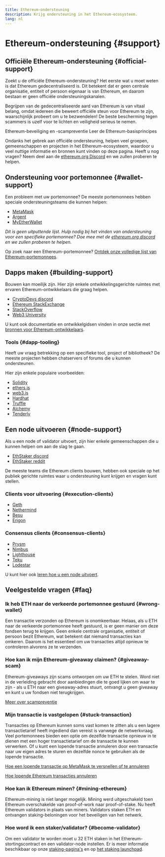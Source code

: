 ```yaml
---
title: Ethereum-ondersteuning
description: Krijg ondersteuning in het Ethereum-ecosysteem.
lang: nl
---
```


# Ethereum-ondersteuning \{#support}

## Officiële Ethereum-ondersteuning \{#official-support}

Zoekt u de officiële Ethereum-ondersteuning? Het eerste wat u moet weten is dat Ethereum gedecentraliseerd is. Dit betekent dat er geen centrale organisatie, entiteit of persoon eigenaar is van Ethereum, en daarom bestaan er geen officiële ondersteuningskanalen.

Begrijpen van de gedecentraliseerde aard van Ethereum is van vitaal belang, omdat iedereen die beweert officiële steun voor Ethereum te zijn, waarschijnlijk probeert om u te bezwendelen! De beste bescherming tegen scammers is uzelf voor te lichten en veiligheid serieus te nemen.

<DocLink to="/security/">
  Ethereum-beveiliging en -scampreventie
</DocLink>

<DocLink to="/learn/">
  Leer de Ethereum-basisprincipes
</DocLink>

Ondanks het gebrek aan officiële ondersteuning, helpen veel groepen, gemeenschappen en projecten in het Ethereum-ecosysteem, waardoor u veel nuttige informatie en bronnen kunt vinden op deze pagina. Heeft u nog vragen? Neem deel aan de [ethereum.org Discord](/discord/) en we zullen proberen te helpen.

## Ondersteuning voor portemonnee \{#wallet-support}

Een probleem met uw portemonnee? De meeste portemonnees hebben speciale ondersteuningsteams die kunnen helpen:

- [MetaMask](https://metamask.zendesk.com/hc/)
- [Argent](https://support.argent.xyz/hc/)
- [MyEtherWallet](https://help.myetherwallet.com/)

_Dit is geen uitputtende lijst. Hulp nodig bij het vinden van ondersteuning voor een specifieke portemonnee? Doe mee met de [ethereum.org discord](https://discord.gg/ethereum-org) en we zullen proberen te helpen._

Op zoek naar een Ethereum-portemonnee? [Ontdek onze volledige lijst van Ethereum-portemonnees](/wallets/find-wallet/).

## Dapps maken \{#building-support}

Bouwen kan moeilijk zijn. Hier zijn enkele ontwikkelingsgerichte ruimtes met ervaren Ethereum-ontwikkelaars die graag helpen.

- [CryptoDevs discord](https://discord.gg/Z9TA39m8Yu)
- [Ethereum StackExchange](https://ethereum.stackexchange.com/)
- [StackOverflow](https://stackoverflow.com/questions/tagged/web3)
- [Web3 University](https://www.web3.university/)

U kunt ook documentatie en ontwikkelgidsen vinden in onze sectie met [bronnen voor Ethereum-ontwikkelaars](/developers/).

### Tools \{#dapp-tooling}

Heeft uw vraag betrekking op een specifieke tool, project of bibliotheek? De meeste projecten hebben chatservers of forums die u kunnen ondersteunen.

Hier zijn enkele populaire voorbeelden:

- [Solidity](https://gitter.im/ethereum/solidity)
- [ethers.js](https://discord.gg/6jyGVDK6Jx)
- [web3.js](https://discord.gg/GsABYQu4sC)
- [Hardhat](https://discord.gg/xtrMGhmbfZ)
- [Truffle](https://discord.gg/8uKcsccEYE)
- [Alchemy](http://alchemy.com/discord)
- [Tenderly](https://discord.gg/fBvDJYR)

## Een node uitvoeren \{#node-support}

Als u een node of validator uitvoert, zijn hier enkele gemeenschappen die u kunnen helpen om aan de slag te gaan.

- [EthStaker discord](https://discord.gg/ethstaker)
- [EthStaker reddit](https://www.reddit.com/r/ethstaker)

De meeste teams die Ethereum clients bouwen, hebben ook speciale op het publiek gerichte ruimtes waar u ondersteuning kunt krijgen en vragen kunt stellen.

### Clients voor uitvoering \{#execution-clients}

- [Geth](https://discord.gg/FqDzupGyYf)
- [Nethermind](https://discord.gg/YJx3pm8z5C)
- [Besu](https://discord.gg/p8djYngzKN)
- [Erigon](https://github.com/ledgerwatch/erigon/issues)

### Consensus clients \{#consensus-clients}

- [Prysm](https://discord.gg/prysmaticlabs)
- [Nimbus](https://discord.gg/nSmEH3qgFv)
- [Lighthouse](https://discord.gg/cyAszAh)
- [Teku](https://discord.gg/7hPv2T6)
- [Lodestar](https://discord.gg/aMxzVcr)

U kunt hier ook [leren hoe u een node uitvoert](/developers/docs/nodes-and-clients/run-a-node/).

## Veelgestelde vragen \{#faq}

### Ik heb ETH naar de verkeerde portemonnee gestuurd \{#wrong-wallet}

Een transactie verzonden op Ethereum is onomkeerbaar. Helaas, als u ETH naar de verkeerde portemonnee heeft gestuurd, is er geen manier om deze fondsen terug te krijgen. Geen enkele centrale organisatie, entiteit of persoon bezit Ethereum, wat betekent dat niemand transacties kan omkeren. Daarom is het essentieel om uw transacties altijd opnieuw te controleren alvorens ze te verzenden.

### Hoe kan ik mijn Ethereum-giveaway claimen? \{#giveaway-scam}

Ethereum-giveaways zijn scams ontworpen om uw ETH te stelen. Word niet in de verleiding gebracht door aanbiedingen die te goed lijken om waar te zijn - als u ETH naar een giveaway-adres stuurt, ontvangt u geen giveaway en kunt u uw fondsen niet terugkrijgen.

[Meer over scampreventie](/security/#common-scams)

### Mijn transactie is vastgelopen \{#stuck-transaction}

Transacties op Ethereum kunnen soms vast komen te zitten als u een lagere transactietarief heeft ingediend dan vereist is vanwege de netwerkvraag. Veel portemonnees bieden een optie om dezelfde transactie opnieuw in te dienen met een hoger transactietarief om de transactie te kunnen verwerken. Of u kunt een lopende transactie annuleren door een transactie naar uw eigen adres te sturen en dezelfde nonce te gebruiken als de lopende transactie.

[Hoe een lopende transactie op MetaMask te versnellen of te annuleren](https://metamask.zendesk.com/hc/en-us/articles/360015489251-How-to-speed-up-or-cancel-a-pending-transaction)

[Hoe lopende Ethereum transacties annuleren](https://info.etherscan.com/how-to-cancel-ethereum-pending-transactions/)

### Hoe kan ik Ethereum minen? \{#mining-ethereum}

Ethereum-mining is niet langer mogelijk. Mining werd uitgeschakeld toen Ethereum overschakelde van proof-of-work naar proof-of-stake. Nu heeft Ethereum validators in plaats van miners. Validators staken ETH en ontvangen staking-beloningen voor het beveiligen van het netwerk.

### Hoe word ik een staker/validator? \{#become-validator}

Om een validator te worden moet u 32 ETH staken in het Ethereum-stortingscontract en een validator-node instellen. Er is meer informatie beschikbaar op onze [staking-pagina's](/staking) en op [het staking launchpad](https://launchpad.ethereum.org/).
